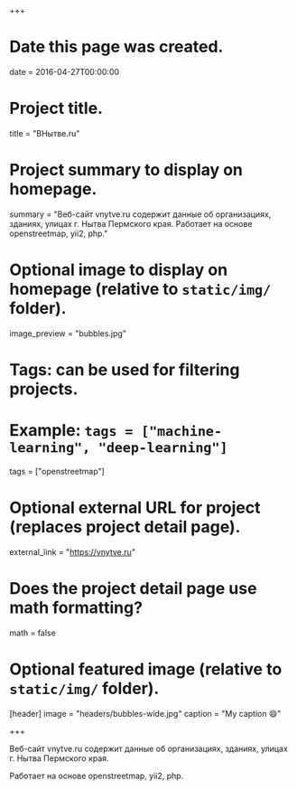 +++
# Date this page was created.
date = 2016-04-27T00:00:00

# Project title.
title = "ВНытве.ru"

# Project summary to display on homepage.
summary = "Веб-сайт vnytve.ru содержит данные об организациях, зданиях, улицах г. Нытва Пермского края. Работает на основе openstreetmap, yii2, php."

# Optional image to display on homepage (relative to `static/img/` folder).
image_preview = "bubbles.jpg"

# Tags: can be used for filtering projects.
# Example: `tags = ["machine-learning", "deep-learning"]`
tags = ["openstreetmap"]

# Optional external URL for project (replaces project detail page).
external_link = "https://vnytve.ru"

# Does the project detail page use math formatting?
math = false

# Optional featured image (relative to `static/img/` folder).
[header]
image = "headers/bubbles-wide.jpg"
caption = "My caption :smile:"

+++

Веб-сайт vnytve.ru содержит данные об организациях, зданиях, улицах г. Нытва Пермского края.

Работает на основе openstreetmap, yii2, php.